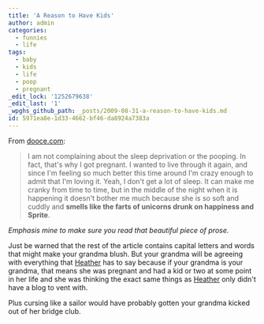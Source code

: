 ```yaml
---
title: 'A Reason to Have Kids'
author: admin
categories:
  - funnies
  - life
tags:
  - baby
  - kids
  - life
  - poop
  - pregnant
_edit_lock: '1252679638'
_edit_last: '1'
_wpghs_github_path: _posts/2009-08-31-a-reason-to-have-kids.md
id: 5971ea8e-1d33-4662-bf46-da8924a7383a
---
```

<p>From <a href="http://dooce.com/2009/08/28/containing-capital-letter-or-two">dooce.com</a>:</p>
<blockquote><p>I am not complaining about the sleep deprivation or the pooping. In fact, that's why I got pregnant. I wanted to live through it again, and since I'm feeling so much better this time around I'm crazy enough to admit that I'm loving it. Yeah, I don't get a lot of sleep. It can make me cranky from time to time, but in the middle of the night when it is happening it doesn't bother me much because she is so soft and cuddly and <strong>smells like the farts of unicorns drunk on happiness and Sprite</strong>.</p></blockquote>
<p><em>Emphasis mine to make sure you read that beautiful piece of prose.</em></p>
<p>Just be warned that the rest of the article contains capital letters and words that might make your grandma blush.  But your grandma will be agreeing with everything that <a href="http://dooce.com">Heather</a> has to say because if your grandma is your grandma, that means she was pregnant and had a kid or two at some point in her life and she was thinking the exact same things as <a href="http://dooce.com">Heather</a> only didn't have a blog to vent with.</p>
<p>Plus cursing like a sailor would have probably gotten your grandma kicked out of her bridge club.</p>
